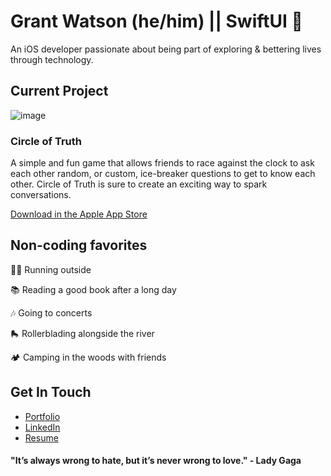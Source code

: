 # Grant Watson (he/him) || SwiftUI 📱

An iOS developer passionate about being part of exploring & bettering lives through technology.


## Current Project
 ![image](https://user-images.githubusercontent.com/86983846/180273778-54a9d6dd-af92-41cc-ab8d-96fa063ad9c8.png)
### Circle of Truth
  A simple and fun game that allows friends to race against the clock to ask
each other random, or custom, ice-breaker questions to get to know each
other. Circle of Truth is sure to create an exciting way to spark
conversations.

  [Download in the Apple App Store](https://apps.apple.com/us/app/circle-of-truth/id1632635684)
  
  
## Non-coding favorites
  🏃🏻 Running outside
  
  📚 Reading a good book after a long day
  
  🎶 Going to concerts
  
  🛼 Rollerblading alongside the river
  
  🏕 Camping in the woods with friends
  

## Get In Touch
- [Portfolio](https://bit.ly/gwcoding)
- [LinkedIn](https://linkedin.com/in/gawatson95)
- [Resume](https://bit.ly/gwcoding_resume)


#### "It’s always wrong to hate, but it’s never wrong to love." - Lady Gaga
